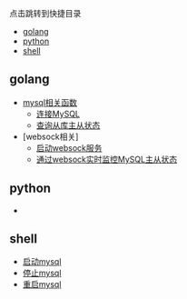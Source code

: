 点击跳转到快捷目录

- [golang](#golang)
- [python](#python)
- [shell](#shell)

## golang

- [mysql相关函数](https://github.com/hiRainn/coding-treasure-trove/blob/master/golang/database/mysql_client.go)
    - [连接MySQL](https://github.com/hiRainn/coding-treasure-trove/blob/master/golang/database/mysql_client.go#L24)
    - [查询从库主从状态](https://github.com/hiRainn/coding-treasure-trove/blob/master/golang/database/mysql_client.go#L46)
- [websock相关]
    - [启动websock服务](https://github.com/hiRainn/coding-treasure-trove/blob/master/golang/websock/start_ws_service.go)
    - [通过websock实时监控MySQL主从状态](https://github.com/hiRainn/coding-treasure-trove/blob/master/golang/websock/watch_master_slave_status.go)





## python

- 








## shell

- [启动mysql](https://github.com/hiRainn/coding-treasure-trove/blob/master/shell/mysql/start_mysql.sh)
- [停止mysql](https://github.com/hiRainn/coding-treasure-trove/blob/master/shell/mysql/stop_mysql.sh)
- [重启mysql](https://github.com/hiRainn/coding-treasure-trove/blob/master/shell/mysql/restart_mysql.sh)
